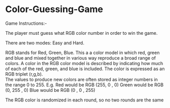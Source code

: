 # Color-Guessing-Game
Game Instructions:- 
 
The player must guess what RGB color number in order to win the game. 

There are two modes: Easy and Hard. 

RGB stands for Red, Green, Blue. This a a color model in which red, green and blue and mixed together in various way reproduce a broad range of colors. 
A color in the RGB color model is described by indicating how much of each of the red, green, and blue is included. The color is expressed as an RGB triplet (r,g,b).  
The values to produce new colors are often stored as integer numbers in the range 0 to 255.
E.g. 
Red would be RGB (255, 0 , 0)
Green would be RGB (0, 255 , 0)
Blue would be RGB (0 , 0 , 255)

The RGB color is randomized in each round, so no two rounds are the same
